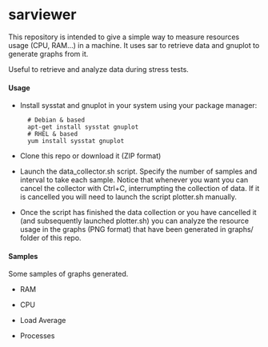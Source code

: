 # sarviewer

This repository is intended to give a simple way to measure resources usage (CPU, RAM...) in a machine. It uses sar to retrieve data and gnuplot to generate graphs from it.

Useful to retrieve and analyze data during stress tests.

#### Usage

* Install sysstat and gnuplot in your system using your package manager:

        # Debian & based
        apt-get install sysstat gnuplot
        # RHEL & based
        yum install sysstat gnuplot

* Clone this repo or download it (ZIP format)

* Launch the data_collector.sh script. Specify the number of samples and interval to take each sample. Notice that whenever you want you can cancel the collector with Ctrl+C, interrumpting the collection of data. If it is cancelled you will need to launch the script plotter.sh manually.

* Once the script has finished the data collection or you have cancelled it (and subsequently launched plotter.sh) you can analyze the resource usage in the graphs (PNG format) that have been generated in graphs/ folder of this repo.

#### Samples

Some samples of graphs generated.

* RAM
 
* CPU
 
* Load Average

* Processes
